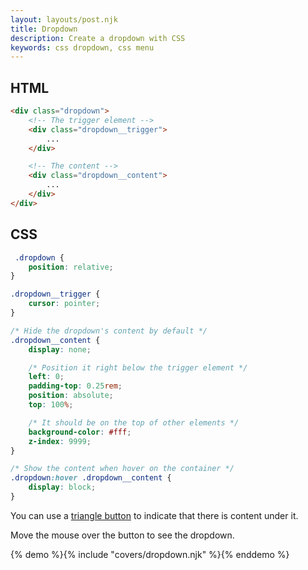 ```yaml
---
layout: layouts/post.njk
title: Dropdown
description: Create a dropdown with CSS
keywords: css dropdown, css menu
---
```


## HTML

```html
<div class="dropdown">
    <!-- The trigger element -->
    <div class="dropdown__trigger">
        ...
    </div>

    <!-- The content -->
    <div class="dropdown__content">
        ...
    </div>
</div>
```

## CSS

```css
 .dropdown {
    position: relative;
}

.dropdown__trigger {
    cursor: pointer;
}

/* Hide the dropdown's content by default */
.dropdown__content {
    display: none;

    /* Position it right below the trigger element */
    left: 0;
    padding-top: 0.25rem;
    position: absolute;
    top: 100%;

    /* It should be on the top of other elements */
    background-color: #fff;
    z-index: 9999;
}

/* Show the content when hover on the container */
.dropdown:hover .dropdown__content {
    display: block;
}
```

You can use a [triangle button](/triangle-buttons/) to indicate that there is content under it.

Move the mouse over the button to see the dropdown.

{% demo %}{% include "covers/dropdown.njk" %}{% enddemo %}
